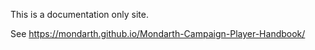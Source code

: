 This is a documentation only site.

See https://mondarth.github.io/Mondarth-Campaign-Player-Handbook/
